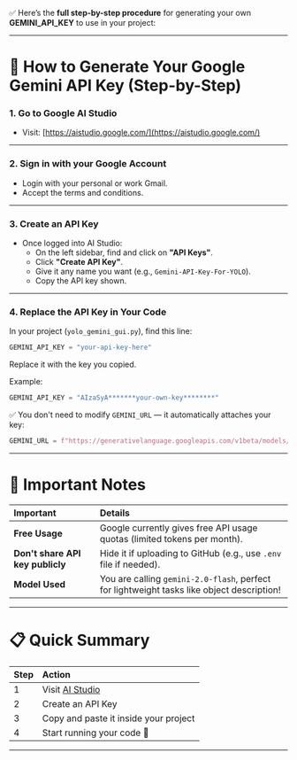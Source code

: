 ✅ Here’s the **full step-by-step procedure** for generating your own **GEMINI_API_KEY** to use in your project:

---

# 🎯 How to Generate Your Google Gemini API Key (Step-by-Step)

### 1. **Go to Google AI Studio**
- Visit: [https://aistudio.google.com/](https://aistudio.google.com/)

---

### 2. **Sign in with your Google Account**
- Login with your personal or work Gmail.
- Accept the terms and conditions.

---

### 3. **Create an API Key**
- Once logged into AI Studio:
  - On the left sidebar, find and click on **"API Keys"**.
  - Click **"Create API Key"**.
  - Give it any name you want (e.g., `Gemini-API-Key-For-YOLO`).
  - Copy the API key shown.

---
  
### 4. **Replace the API Key in Your Code**

In your project (`yolo_gemini_gui.py`), find this line:

```python
GEMINI_API_KEY = "your-api-key-here"
```
Replace it with the key you copied.

Example:

```python
GEMINI_API_KEY = "AIzaSyA*******your-own-key********"
```

✅ You don't need to modify `GEMINI_URL` — it automatically attaches your key:

```python
GEMINI_URL = f"https://generativelanguage.googleapis.com/v1beta/models/gemini-2.0-flash:generateContent?key={GEMINI_API_KEY}"
```

---

# 🧠 Important Notes

| Important | Details |
|:---|:---|
| **Free Usage** | Google currently gives free API usage quotas (limited tokens per month). |
| **Don't share API key publicly** | Hide it if uploading to GitHub (e.g., use `.env` file if needed). |
| **Model Used** | You are calling `gemini-2.0-flash`, perfect for lightweight tasks like object description! |

---

# 📋 Quick Summary
| Step | Action |
|:---|:---|
| 1 | Visit [AI Studio](https://aistudio.google.com/) |
| 2 | Create an API Key |
| 3 | Copy and paste it inside your project |
| 4 | Start running your code 🚀 |

---
